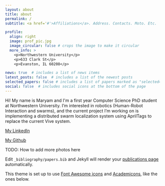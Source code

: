 ```yaml
---
layout: about
title: about
permalink: /
subtitle: <a href='#'>Affiliations</a>. Address. Contacts. Moto. Etc.

profile:
  align: right
  image: prof_pic.jpg
  image_circular: false # crops the image to make it circular
  more_info: >
    <p>Northwestern University</p>
    <p>633 Clark St</p>
    <p>Evanston, IL 60208</p>

news: true  # includes a list of news items
latest_posts: false  # includes a list of the newest posts
selected_papers: false # includes a list of papers marked as "selected={true}"
social: false  # includes social icons at the bottom of the page
---
```


Hi! My name is Maryam and I'm a first year Computer Science PhD student at Northwestern University.
I’m interested in robotics (Human-Robot Interaction and swarms), and the current project I’m working on is implementing a distributed swarm localization system using AprilTags to replace the current Vive system.

[My LinkedIn](https://www.linkedin.com/in/maryamazmandian/)

[My Github](https://github.com/sweetbeet/)

TODO: How to add more photos here

Edit `_bibliography/papers.bib` and Jekyll will render your [publications page](/al-folio/publications/) automatically.

 This theme is set up to use [Font Awesome icons](http://fortawesome.github.io/Font-Awesome/) and [Academicons](https://jpswalsh.github.io/academicons/), like the ones below.